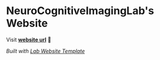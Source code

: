 
# NeuroCognitiveImagingLab's Website

Visit **[website url](#)** 🚀

_Built with [Lab Website Template](https://greene-lab.gitbook.io/lab-website-template-docs)_

